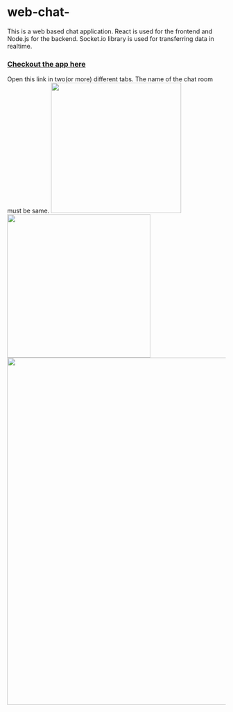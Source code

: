 # web-chat-

This is a web based chat application. React is used for the frontend and Node.js for the backend. 
Socket.io library is used for transferring data in realtime. 

### [Checkout the app here](https://realtime-chat-application.netlify.com)

Open this link in two(or more) different tabs. The name of the chat room must be same.
<img src="images/Screenshot%20(84)2.png" width="300">  <img src="images/Screenshot%20(85).png" width="330">
<br/>
<img src="images/Screenshot%20(86).png" width="800">

